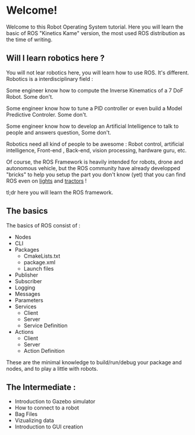 # Welcome!

Welcome to this Robot Operating System tutorial.
Here you will learn the basic of ROS "Kinetics Kame" version, the most used ROS distribution as the time of writing.

## Will I learn robotics here ?

You will not lear robotics here, you will learn how to use ROS. It's different.
Robotics is a interdisciplinary field :

Some engineer know how to compute the Inverse Kinematics of a 7 DoF Robot. Some don't.

Some engineer know how to tune a PID controller or even build a Model Predictive Controler. Some don't.

Some engineer know how to develop an Artificial Intelligence to talk to people and answers question, Some don't. 


Robotics need all kind of people to be awesome : Robot control, artificial intelligence, Front-end , Back-end, vision processing, hardware guru, etc. 

Of course, the ROS Framework is heavily intended for robots, drone and autonomous vehicle, but the ROS community have already developped "bricks" to help you setup the part you don't know (yet) that you can find ROS even on [lights](https://youtu.be/vVxTIRE_5Jc) and [tractors](https://youtu.be/XrazPHtJ89M) !

tl;dr here you will learn the ROS framework.

## The basics

The basics of ROS consist of : 

+ Nodes
+ CLI
+ Packages
  - CmakeLists.txt
  - package.xml
  - Launch files
+ Publisher
+ Subscriber
+ Logging
+ Messages
+ Parameters
+ Services
  - Client
  - Server
  - Service Definition
+ Actions
  - Client
  - Server
  - Action Definition

These are the minimal knowledge to build/run/debug your package and nodes, and to play a little with robots.


## The Intermediate :

+ Introduction to Gazebo simulator
+ How to connect to a robot
+ Bag Files
+ Vizualizing data
+ Introduction to GUI creation
 
